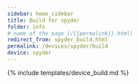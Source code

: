 ```yaml
---
sidebar: home_sidebar
title: Build for spyder
folder: info
# name of the page (/{{permalink}}.html)
redirect_from: spyder_build.html
permalink: /devices/spyder/build
device: spyder
---
```

{% include templates/device_build.md %}
